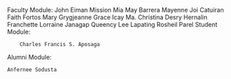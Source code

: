 Faculty Module:
    John Eiman Mission
    Mia May Barrera
    Mayenne Joi Catuiran
    Faith Fortos
    Mary Grygjeanne Grace Icay
    Ma. Christina Desry Hernalin
    Franchette Lorraine Janagap
    Queency Lee Lapating
    Rosheil Parel
Student Module:

		Charles Francis S. Aposaga

Alumni Module:

    Anfernee Sodusta
